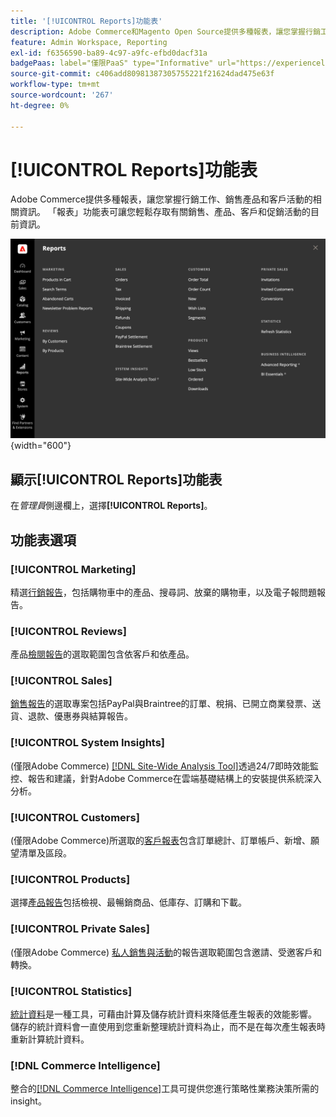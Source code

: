 ```yaml
---
title: '[!UICONTROL Reports]功能表'
description: Adobe Commerce和Magento Open Source提供多種報表，讓您掌握行銷工作、銷售產品和客戶活動的相關資訊。
feature: Admin Workspace, Reporting
exl-id: f6356590-ba89-4c97-a9fc-efbd0dacf31a
badgePaas: label="僅限PaaS" type="Informative" url="https://experienceleague.adobe.com/en/docs/commerce/user-guides/product-solutions" tooltip="僅適用於雲端專案(Adobe管理的PaaS基礎結構)和內部部署專案的Adobe Commerce 。"
source-git-commit: c406add80981387305755221f21624dad475e63f
workflow-type: tm+mt
source-wordcount: '267'
ht-degree: 0%

---
```


# [!UICONTROL Reports]功能表

Adobe Commerce提供多種報表，讓您掌握行銷工作、銷售產品和客戶活動的相關資訊。 「報表」功能表可讓您輕鬆存取有關銷售、產品、客戶和促銷活動的目前資訊。

![報表功能表](./assets/overview.png){width="600"}

## 顯示[!UICONTROL Reports]功能表

在&#x200B;_管理員_&#x200B;側邊欄上，選擇&#x200B;**[!UICONTROL Reports]**。

## 功能表選項

### [!UICONTROL Marketing]

精選[行銷報告](marketing-reports.md)，包括購物車中的產品、搜尋詞、放棄的購物車，以及電子報問題報告。

### [!UICONTROL Reviews]

產品[檢閱報告](review-reports.md)的選取範圍包含依客戶和依產品。

### [!UICONTROL Sales]

[銷售報告](sales-reports.md)的選取專案包括PayPal與Braintree的訂單、稅捐、已開立商業發票、送貨、退款、優惠券與結算報告。

### [!UICONTROL System Insights]

(僅限Adobe Commerce) [[!DNL Site-Wide Analysis Tool]](https://experienceleague.adobe.com/docs/commerce-operations/tools/site-wide-analysis-tool/access.html)透過24/7即時效能監控、報告和建議，針對Adobe Commerce在雲端基礎結構上的安裝提供系統深入分析。

### [!UICONTROL Customers]

(僅限Adobe Commerce)所選取的[客戶報表](customer-reports.md)包含訂單總計、訂單帳戶、新增、願望清單及區段。

### [!UICONTROL Products]

選擇[產品報告](product-reports.md)包括檢視、最暢銷商品、低庫存、訂購和下載。

### [!UICONTROL Private Sales]

(僅限Adobe Commerce) [私人銷售與活動](private-sales-reports.md)的報告選取範圍包含邀請、受邀客戶和轉換。

### [!UICONTROL Statistics]

[統計資料](sales-reports.md#refresh-statistics)是一種工具，可藉由計算及儲存統計資料來降低產生報表的效能影響。 儲存的統計資料會一直使用到您重新整理統計資料為止，而不是在每次產生報表時重新計算統計資料。

### [!DNL Commerce Intelligence]

整合的[[!DNL Commerce Intelligence]](business-intelligence.md)工具可提供您進行策略性業務決策所需的insight。
